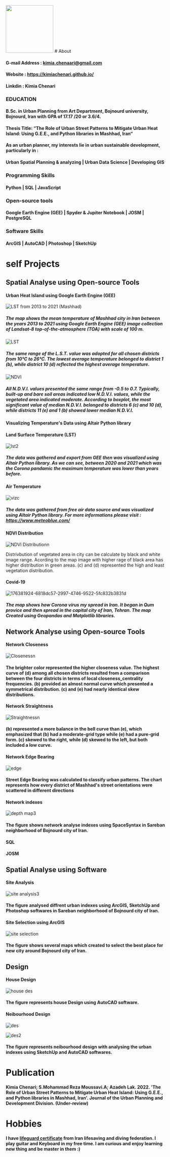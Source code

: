 
<img src="https://user-images.githubusercontent.com/104256716/176730777-1b6b79d6-be63-4311-9d6a-7233bf3f1cd2.jpg" width="150" height="150">
# About

#### G-mail Address : kimia.chenaari@gmail.com
#### Website : https://kimiachenari.github.io/
#### Linkdin : Kimia Chenari

### EDUCATION 
#### B.Sc. in Urban Planning from Art Department, Bojnourd university, Bojnourd, Iran with GPA of 17.17 /20  or 3.6/4.
#### Thesis Title: “The Role of Urban Street Patterns to Mitigate Urban Heat Island: Using G.E.E., and Python libraries in Mashhad, Iran“



#### As an urban planner, my interests lie in urban sustainable development, particularly in :
#### Urban Spatial Planning & analyzing | Urban Data Science | Developing GIS

### Programming Skills 
#### Python | SQL | JavaScript

### Open-source tools 
#### Google Earth Engine (GEE) | Spyder & Jupiter Notebook | JOSM | PostgreSQL

### Software Skills 
#### ArcGIS | AutoCAD | Photoshop | SketchUp 

# self Projects
## Spatial Analyse using Open-source Tools 
#### Urban Heat Island using Google Earth Engine (GEE) 
![LST from 2013 to 2021 (Mashhad)](https://user-images.githubusercontent.com/104256716/173180442-6d1f4537-8b47-4a04-b46d-029930684e73.png)
##### The map shows the mean temperature of Mashhad city in Iran between the years 2013 to 2021 using Google Earth Engine (GEE) image collection of Landsat-8 top-of-the-atmosphere (TOA) with scale of 100 m.
![LST](https://user-images.githubusercontent.com/104256716/176388471-13c63749-f8eb-4915-8bd1-fdeeeb36fc32.png)

##### The same range of the L.S.T. value was adopted for all chosen districts from 10℃ to 26℃. The lowest average temperature belonged to district 1 (b), while district 10 (d) reflected the highest average temperature. 


![NDVI](https://user-images.githubusercontent.com/104256716/176388635-6a30bb8e-c91f-45d3-9c1b-a7e8c31d2e53.png)
##### All N.D.V.I. values presented the same range from -0.5 to 0.7. Typically, built-up and bare soil areas indicated low N.D.V.I. values, while the vegetated area indicated moderate. According to boxplot, the most significant value of median N.D.V.I. belonged to districts 6 (c) and 10 (d), while districts 11 (e) and 1 (b) showed lower median N.D.V.I.

#### Visualizing Temperature's Data using Altair Python library 
#### Land Surface Temperature (LST)
![lst2](https://user-images.githubusercontent.com/104256716/176609541-74284575-5554-4804-bb4b-9fbf8ba76659.png)
##### The data was gathered and export from GEE then was visualized using Altair Python library. As we can see, between 2020 and 2021 which was the Corona pandamic the maximum temperature was lower than years before.

#### Air Temperature

![vizc](https://user-images.githubusercontent.com/104256716/176497581-33b62462-2768-4fc5-bcb7-ada8630c4017.png)
##### The data was gathered from free air data source and was visualized using Altair Python library. For more informations please visit : https://www.meteoblue.com/ 

#### NDVI Distribution
![NDVI Distributionn](https://user-images.githubusercontent.com/104256716/176388306-6e3c475e-652a-4513-9a62-b47fbddfd69b.png)

Distrivbution of vegetated area in city can be calculate by black and white image range. Acording to the map image with higher rage of black area has higher distribution in green areas. (c) and (d) represented the high and least vegetation distribution.

#### Covid-19
![176381924-6818dc57-2997-4746-9522-5fc832b3831d](https://user-images.githubusercontent.com/104256716/176382083-f54f431e-3c75-4725-b7b1-50a1d8cdd458.png)

##### The map shows how Corona virus my spread in Iran. It began in Qum provice and then spread in the capital city of Iran, Tehran. The map Created using Geopandas and Matplotlib libraries. 



## Network Analyse using Open-source Tools 

#### Network Closeness
![Closenessn](https://user-images.githubusercontent.com/104256716/176389458-251bece2-051e-4f2e-8ecd-7369699eb506.png)
#### The brighter color represented the higher closeness value. The highest curve of (d) among all chosen districts resulted from a comparison between the four districts in terms of local closeness_centrality frequencies. (b) provided an almost normal curve which presented a symmetrical distribution. (c) and (e) had nearly identical skew distributions. 

#### Network Straightness
![Straightnessn](https://user-images.githubusercontent.com/104256716/176389262-f966f94c-6b88-427b-a978-8ca3b3299a63.png)
#### (b) represented a more balance in the bell curve than (e), which emphasized that (b) had a moderate-grid type while (e) had a pure-grid form. (c) skewed to the right, while (d) skewed to the left, but both included a  low curve. 

#### Network Edge Bearing

![edge](https://user-images.githubusercontent.com/104256716/176389728-714e7d7e-649b-4c74-b297-cec7ea989e6a.png)
#### Street Edge Bearing was calculated to classify urban patterns. The chart represents how every district of Mashhad's street orientations were scattered in different directions

#### Network indexes

![depth map3](https://user-images.githubusercontent.com/104256716/176394698-3a0a8fa2-544c-4b31-8897-33807922dbf9.png)
#### The figure shows network analyse indexes using SpaceSyntax in Sareban neighborhood of Bojnourd city of Iran.



#### SQL 
#### JOSM

## Spatial Analyse using Software 
#### Site Analysis

![site analysis3](https://user-images.githubusercontent.com/104256716/176394727-40da3f75-2e0e-40f8-880e-8444600e3e0e.png)
#### The figure analysed diffrent urban indexes using ArcGIS, SketchUp and Photoshop softwares in Sareban neighborhood of Bojnourd city of Iran.
#### Site Selection using ArcGIS
![site selection](https://user-images.githubusercontent.com/104256716/176395207-ee15e693-2114-455d-bf5e-cd76e056c4bb.png)
#### The figure shows several maps which created to select the best place for new city around Bojnourd city of Iran.
## Design

#### House Design 
![house des](https://user-images.githubusercontent.com/104256716/176484529-0a874034-e43f-4b83-a1e7-2ce1eee650a0.png)
#### The figure represents house Design using AutoCAD software.  

#### Neibourhood Design
![des](https://user-images.githubusercontent.com/104256716/176472099-40927fa8-0262-498e-aa45-84f47f9e7bd7.png)

![des2](https://user-images.githubusercontent.com/104256716/176472597-aa74f062-3948-4b92-a83b-36dc4dc65d61.png)

#### The figure represents neibourhood design with analysing the urban indexes using SketchUp and AutoCAD softwares.


# Publication
#### Kimia Chenari; S.Mohammad Reza Moussavi.A; Azadeh Lak. 2022. 'The Role of Urban Street Patterns to Mitigate Urban Heat Island: Using G.E.E., and Python libraries in Mashhad, Iran'. Journal of the Urban Planning and Development Division. (Under-review)

# Hobbies
#### I have [lifeguard certificate](https://drive.google.com/file/d/1-5OWfm4TUT4oiEl5B1yroG0FV7lg_3n2/view) from Iran lifesaving and diving federation. I play guitar and Keyboard in my free time. I am curious and enjoy learning new thing and be master in them :)


